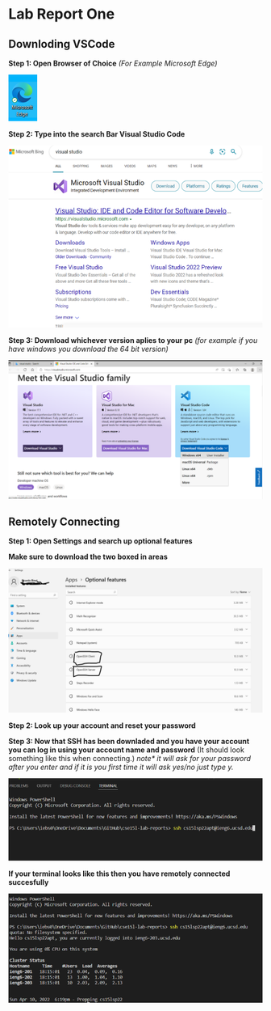 #  Lab Report One  

##  Downloding VSCode

**Step 1: Open Browser of Choice** _(For Example Microsoft Edge)_

![](pictures/microsoft.png)

**Step 2: Type into the search Bar Visual Studio Code** 


![](pictures/search.png)

**Step 3: Download whichever version aplies to your pc** _(for example if you have windows you download the 64 bit version)_

![](pictures/move.png) 

##  Remotely Connecting 

**Step 1: Open Settings and search up optional features**

**Make sure to download the two boxed in areas**

![](pictures/ssh.png) 

**Step 2: Look up your account and reset your password**

**Step 3: Now that SSH has been downladed and you have your account you can log in using your account name and password** (It should look something like this when connecting.) _note* it will ask for your password after you enter and if it is you first time it will ask yes/no just type y._

![](pictures/rmt.png)

**If your terminal looks like this then you have remotely connected succesfully**


![](pictures/status.png)




